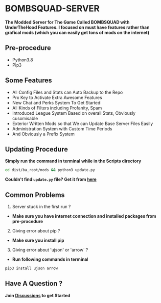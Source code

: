 # BOMBSQUAD-SERVER

**The Modded Server for The Game Called BOMBSQUAD with UnderTheHood Features. I focused on must have features rather than grafical mods (which you can easily get tons of mods on the internet)**

## Pre-procedure

- Python3.8
- Pip3

## Some Features

- All Config Files and Stats can Auto Backup to the Repo
- Pro Key to Activate Extra Awesome Features
- New Chat and Perks System To Get Started
- All Kinds of Filters including Profanity, Spam
- Introduced League System Based on overall Stats, Obviously cusomisable
- Exterior Written Mods so that We can Update Base Server Files Easily
- Administration System with Custom Time Periods
- And Obviously a Prefix System

## Updating Procedure

**Simply run the command in terminal while in the Scripts directory**

```bash
cd dist/ba_root/mods && python3 update.py
```
**Couldn't find `update.py` file? Get it from [here](https://gist.github.com/LIRIK-SPENCER/b919aaf106340e895d15cd948901990c#file-update-py)**

## Common Problems

1. Server stuck in the first run ? 
- **Make sure you have internet connection and installed packages from pre-procedure**

2. Giving error about pip ? 
- **Make sure you install pip**

3. Giving error about 'ujson' or 'arrow' ?
- **Run following commands in terminal**
```bash
pip3 install ujson arrow
```

## Have A Question ?

**Join [Discussions](https://github.com/LIRIK-SPENCER/Bombsquad-Server/discussions) to get Started**

